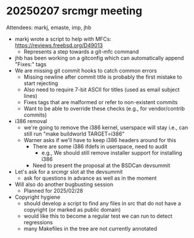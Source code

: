 # 20250207 srcmgr meeting

Attendees: markj, emaste, imp, jhb

- markj wrote a script to help with MFCs: https://reviews.freebsd.org/D49013
  - Represents a step towards a git-mfc command
- jhb has been working on a gitconfig which can automatically append "Fixes:" tags
- We are missing git commit hooks to catch common errors
  - Missing newline after commit title is probably the first mistake to start rejecting
  - Also need to require 7-bit ASCII for titles (used as email subject lines)
  - Fixes tags that are malformed or refer to non-existent commits
  - Want to be able to override these checks (e.g., for vendor/contrib commits)
- i386 removal
  - we're going to remove the i386 kernel, userspace will stay
    i.e., can still run "make buildworld TARGET=i386"
  - Warner asks if we'll have to keep i386 headers around for this
    - There are some i386 ifdefs in userspace, need to audit
      - e.g., We should still remove installer support for installing i386
    - Need to present the proposal at the BSDCan devsummit
- Let's ask for a srcmgr slot at the devsummit
  - ask for questions in advance as well as in the moment
- Will also do another bugbusting session
  - Planned for 2025/02/28
- Copyright hygiene
  - should develop a script to find any files in src that do not have a copyright (or marked as public domain)
  - would like this to become a regular test we can run to detect regressions
  - many Makefiles in the tree are not currently annotated
